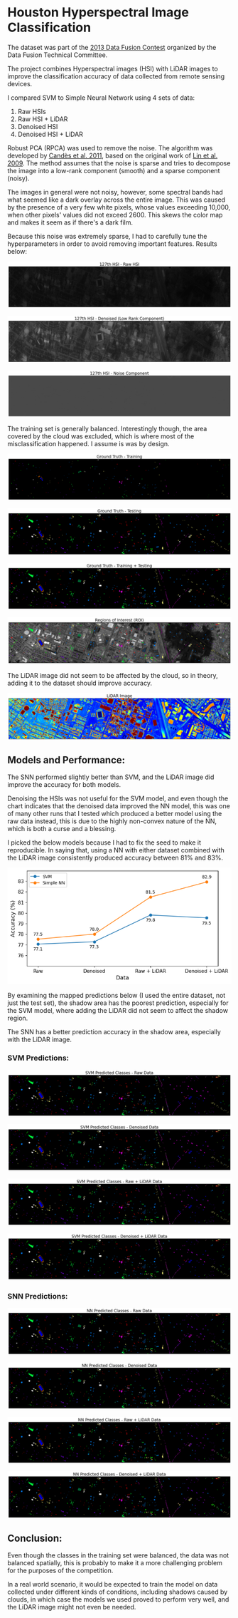 # Houston Hyperspectral Image Classification

The dataset was part of the [2013 Data Fusion Contest](https://hyperspectral.ee.uh.edu/?page_id=459) organized by the Data Fusion Technical Committee.

The project combines Hyperspectral images (HSI) with LiDAR images to improve the classification accuracy of data collected from remote sensing devices.

I compared SVM to Simple Neural Network using 4 sets of data:

1.  Raw HSIs
2.  Raw HSI + LiDAR
3.  Denoised HSI
4.  Denoised HSI + LiDAR

Robust PCA (RPCA) was used to remove the noise. The algorithm was developed by [Candès et al. 2011](https://people.eecs.berkeley.edu/~yima/psfile/JACM11.pdf "RPCA paper"), based on the original work of [Lin et al. 2009](https://people.eecs.berkeley.edu/~yima/matrix-rank/Files/rpca_algorithms.pdf). The method assumes that the noise is sparse and tries to decompose the image into a low-rank component (smooth) and a sparse component (noisy).

The images in general were not noisy, however, some spectral bands had what seemed like a dark overlay across the entire image. This was caused by the presence of a very few white pixels, whose values exceeding 10,000, when other pixels' values did not exceed 2600. This skews the color map and makes it seem as if there's a dark film.

Because this noise was extremely sparse, I had to carefully tune the hyperparameters in order to avoid removing important features. Results below:

![Raw HSI](output/127th%20HSI%20-%20Raw%20HSI.png)

![Denoised Low Rank Component](output/127th%20HSI%20-%20Denoised%20(Low%20Rank%20Component).png)

![Noise Component](output/127th%20HSI%20-%20Noise%20Component.png)

The training set is generally balanced. Interestingly though, the area covered by the cloud was excluded, which is where most of the misclassification happened. I assume is was by design.

![Training indices](output/Ground%20Truth%20-%20Training.png)

![Testing indices](output/Ground%20Truth%20-%20Testing.png)

![Training + testing indices](output/Ground%20Truth%20-%20Training%20+%20Testing.png)

![Regions of Interest](output/Regions%20of%20Interest%20(ROI).png)

The LiDAR image did not seem to be affected by the cloud, so in theory, adding it to the dataset should improve accuracy.

![Lidar](output/LiDAR.png)

## Models and Performance:

The SNN performed slightly better than SVM, and the LiDAR image did improve the accuracy for both models.

Denoising the HSIs was not useful for the SVM model, and even though the chart indicates that the denoised data improved the NN model, this was one of many other runs that I tested which produced a better model using the raw data instead, this is due to the highly non-convex nature of the NN, which is both a curse and a blessing.

I picked the below models because I had to fix the seed to make it reproducible. In saying that, using a NN with either dataset combined with the LiDAR image consistently produced accuracy between 81% and 83%.

![Model accuracy chart](output/models%20comparision.png)

By examining the mapped predictions below (I used the entire dataset, not just the test set), the shadow area has the poorest prediction, especially for the SVM model, where adding the LiDAR did not seem to affect the shadow region.

The SNN has a better prediction accuracy in the shadow area, especially with the LiDAR image.

### SVM Predictions:

![raw prediction](output/SVM%20Predicted%20Classes%20-%20Raw%20Data.png)

![denoised prediction](output/SVM%20Predicted%20Classes%20-%20Denoised%20Data.png)

![raw with lidar prediction](output/SVM%20Predicted%20Classes%20-%20Raw%20+%20LiDAR%20Data.png)

![denoised with lidar prediction](output/SVM%20Predicted%20Classes%20-%20Denoised%20+%20LiDAR%20Data.png)

### SNN Predictions:

![raw prediction](output/NN%20Predicted%20Classes%20-%20Raw%20Data.png)

![denoised prediction](output/NN%20Predicted%20Classes%20-%20Denoised%20Data.png)

![raw with lidar prediction](output/NN%20Predicted%20Classes%20-%20Raw%20+%20LiDAR%20Data.png)

![denoised with lidar prediction](output/NN%20Predicted%20Classes%20-%20Denoised%20+%20LiDAR%20Data.png)

## Conclusion:

Even though the classes in the training set were balanced, the data was not balanced spatially, this is probably to make it a more challenging problem for the purposes of the competition.

In a real world scenario, it would be expected to train the model on data collected under different kinds of conditions, including shadows caused by clouds, in which case the models we used proved to perform very well, and the LiDAR image might not even be needed.
